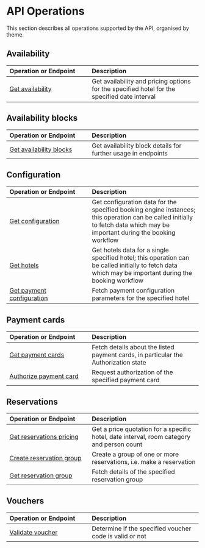 # API Operations

This section describes all operations supported by the API, organised by theme.

## Availability

| <div style="width:200px">Operation or Endpoint</div> | Description |
| :-- | :-- |
| [Get availability](hotels.md#get-availability) | Get availability and pricing options for the specified hotel for the specified date interval |


## Availability blocks

| <div style="width:200px">Operation or Endpoint</div> | Description |
| :-- | :-- |
| [Get availability blocks](availability-blocks.md#get-availability-blocks) | Get availability block details for further usage in endpoints |

## Configuration

| <div style="width:200px">Operation or Endpoint</div> | Description |
| :-- | :-- |
| [Get configuration](configuration.md#get-configuration) | Get configuration data for the specified booking engine instances; this operation can be called initially to fetch data which may be important during the booking workflow |
| [Get hotels](hotels.md#get-hotels) | Get hotels data for a single specified hotel; this operation can be called initially to fetch data which may be important during the booking workflow |
| [Get payment configuration](hotels.md#get-payment-configuration) | Fetch payment configuration parameters for the specified hotel |

## Payment cards

| <div style="width:200px">Operation or Endpoint</div> | Description |
| :-- | :-- |
| [Get payment cards](payment-cards.md#get-payment-cards) | Fetch details about the listed payment cards, in particular the Authorization state |
| [Authorize payment card](payment-cards.md#authorize-payment-card) | Request authorization of the specified payment card |

## Reservations

| <div style="width:200px">Operation or Endpoint</div> | Description |
| :-- | :-- |
| [Get reservations pricing](reservations.md#get-reservations-pricing) | Get a price quotation for a specific hotel, date interval, room category and person count |
| [Create reservation group](reservation-groups.md#create-reservation-group) | Create a group of one or more reservations, i.e. make a reservation |
| [Get reservation group](reservation-groups.md#get-reservation-group) | Fetch details of the specified reservation group |

## Vouchers

| <div style="width:200px">Operation or Endpoint</div> | Description |
| :-- | :-- |
| [Validate voucher](vouchers.md#validate-voucher) | Determine if the specified voucher code is valid or not |
